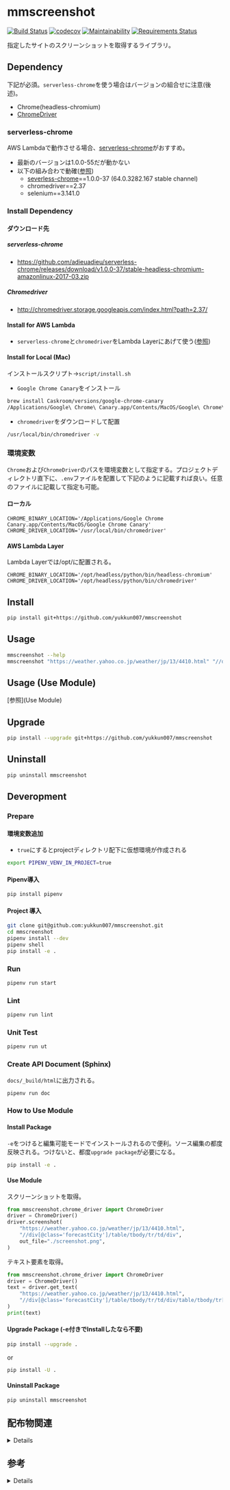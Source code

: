# mmscreenshot

[![Build Status](https://travis-ci.org/yukkun007/mmscreenshot.svg?branch=master)](https://travis-ci.org/yukkun007/mmscreenshot)
[![codecov](https://codecov.io/gh/yukkun007/mmscreenshot/branch/master/graph/badge.svg)](https://codecov.io/gh/yukkun007/mmscreenshot)
[![Maintainability](https://api.codeclimate.com/v1/badges/3cfd46f37e08d3772808/maintainability)](https://codeclimate.com/github/yukkun007/mmscreenshot/maintainability)
[![Requirements Status](https://requires.io/github/yukkun007/mmscreenshot/requirements.svg?branch=master)](https://requires.io/github/yukkun007/mmscreenshot/requirements/?branch=master)

指定したサイトのスクリーンショットを取得するライブラリ。

## Dependency

下記が必須。`serverless-chrome`を使う場合はバージョンの組合せに注意(後述)。

- Chrome(headless-chromium)
- [ChromeDriver](https://sites.google.com/a/chromium.org/chromedriver/downloads)

### serverless-chrome

AWS Lambdaで動作させる場合、[serverless-chrome](https://github.com/adieuadieu/serverless-chrome/releases)がおすすめ。

- 最新のバージョンは1.0.0-55だが動かない
- 以下の組み合わで動確([参照](https://github.com/adieuadieu/serverless-chrome/issues/133))
  - [severless-chrome](https://github.com/adieuadieu/serverless-chrome/releases)==1.0.0-37 (64.0.3282.167 stable channel)
  - chromedriver==2.37
  - selenium==3.141.0

### Install Dependency

#### ダウンロード先

##### serverless-chrome

- https://github.com/adieuadieu/serverless-chrome/releases/download/v1.0.0-37/stable-headless-chromium-amazonlinux-2017-03.zip

##### Chromedriver

- http://chromedriver.storage.googleapis.com/index.html?path=2.37/

#### Install for AWS Lambda

- `serverless-chrome`と`chromedriver`をLambda Layerにあげて使う([参照](https://hacknote.jp/archives/49974/))

#### Install for Local (Mac)

インストールスクリプト→`script/install.sh`

- `Google Chrome Canary`をインストール

```sh
brew install Caskroom/versions/google-chrome-canary
/Applications/Google\ Chrome\ Canary.app/Contents/MacOS/Google\ Chrome\ Canary --version
```

- `chromedriver`をダウンロードして配置

```sh
/usr/local/bin/chromedriver -v
```

### 環境変数

`Chrome`および`ChromeDriver`のパスを環境変数として指定する。プロジェクトディレクトリ直下に、`.env`ファイルを配置して下記のように記載すれば良い。任意のファイルに記載して指定も可能。

#### ローカル

```env
CHROME_BINARY_LOCATION='/Applications/Google Chrome Canary.app/Contents/MacOS/Google Chrome Canary'
CHROME_DRIVER_LOCATION='/usr/local/bin/chromedriver'
```

#### AWS Lambda Layer

Lambda Layerでは/opt/に配置される。

```env
CHROME_BINARY_LOCATION='/opt/headless/python/bin/headless-chromium'
CHROME_DRIVER_LOCATION='/opt/headless/python/bin/chromedriver'
```

## Install

```sh
pip install git+https://github.com/yukkun007/mmscreenshot
```

## Usage

```sh
mmscreenshot --help
mmscreenshot "https://weather.yahoo.co.jp/weather/jp/13/4410.html" "//div[@class='forecastCity']/table/tbody/tr/td/div"
```

## Usage (Use Module)

[参照](Use Module)

## Upgrade

```sh
pip install --upgrade git+https://github.com/yukkun007/mmscreenshot
```

## Uninstall

```sh
pip uninstall mmscreenshot
```

## Deveropment

### Prepare

#### 環境変数追加

- `true`にするとprojectディレクトリ配下に仮想環境が作成される

```sh
export PIPENV_VENV_IN_PROJECT=true
```

#### Pipenv導入

```sh
pip install pipenv
```

#### Project 導入

```sh
git clone git@github.com:yukkun007/mmscreenshot.git
cd mmscreenshot
pipenv install --dev
pipenv shell
pip install -e .
```

### Run

```sh
pipenv run start
```

### Lint

```sh
pipenv run lint
```

### Unit Test

```sh
pipenv run ut
```

### Create API Document (Sphinx)

`docs/_build/html`に出力される。

```sh
pipenv run doc
```

### How to Use Module

#### Install Package

`-e`をつけると編集可能モードでインストールされるので便利。ソース編集の都度反映される。つけないと、都度`upgrade package`が必要になる。

```sh
pip install -e .
```

#### Use Module

スクリーンショットを取得。

```python
from mmscreenshot.chrome_driver import ChromeDriver
driver = ChromeDriver()
driver.screenshot(
    "https://weather.yahoo.co.jp/weather/jp/13/4410.html",
    "//div[@class='forecastCity']/table/tbody/tr/td/div",
    out_file="./screenshot.png",
)
```

テキスト要素を取得。

```python
from mmscreenshot.chrome_driver import ChromeDriver
driver = ChromeDriver()
text = driver.get_text(
    "https://weather.yahoo.co.jp/weather/jp/13/4410.html",
    "//div[@class='forecastCity']/table/tbody/tr/td/div/table/tbody/tr[2]/td[3]"
)
print(text)
```

#### Upgrade Package (-e付きでInstallしたなら不要)

```sh
pip install --upgrade .
```

or

```sh
pip install -U .
```

#### Uninstall Package

```sh
pip uninstall mmscreenshot
```

## 配布物関連

<details>

### ソースコード配布物の作成

dist/ 以下に mmscreenshot-0.0.1.tar.gz が生成される。

```sh
python setup.py sdist
```

### ソースコード配布物から pip でインストール

```sh
pip install mmscreenshot-0.0.1-tar.gz
```

### ビルド済み配布物(wheel 形式)の作成

dist/ 以下に mmscreenshot-0.0.1-py3-none-any.whl が生成される。

```sh
python setup.py bdist_wheel (wheelパッケージが必要)
```

### ビルド済み配布物(wheel 形式)から pip でインストール

```sh
pip install mmscreenshot-0.0.1-py3-none-any.whl
```

</details>

## 参考

<details>

### パッケージング/開発環境

- <https://techblog.asahi-net.co.jp/entry/2018/06/15/162951>
- <https://techblog.asahi-net.co.jp/entry/2018/11/19/103455>

### コマンドライン引数のパース

- <https://qiita.com/kzkadc/items/e4fc7bc9c003de1eb6d0>

### 環境変数の定義

- <https://pod.hatenablog.com/entry/2019/04/29/164109>

### TravisCIでファイルを(簡単に)暗号化して使用する

- <https://qiita.com/kmats@github/items/d22fd856883e6c16d7ea>

</details>
